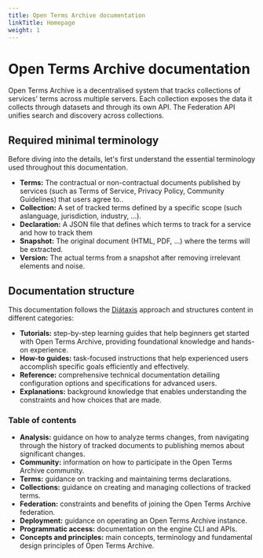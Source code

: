 ```yaml
---
title: Open Terms Archive documentation
linkTitle: Homepage
weight: 1
---
```


# Open Terms Archive documentation

Open Terms Archive is a decentralised system that tracks collections of services' terms across multiple servers. Each collection exposes the data it collects through datasets and through its own API. The Federation API unifies search and discovery across collections.

## Required minimal terminology

Before diving into the details, let's first understand the essential terminology used throughout this documentation.

- **Terms:** The contractual or non-contractual documents published by services (such as Terms of Service, Privacy Policy, Community Guidelines) that users agree to..
- **Collection:** A set of tracked terms defined by a specific scope (such aslanguage, jurisdiction, industry, …).
- **Declaration:** A JSON file that defines which terms to track for a service and how to track them
- **Snapshot:** The original document (HTML, PDF, …) where the terms will be extracted.
- **Version:** The actual terms from a snapshot after removing irrelevant elements and noise.

## Documentation structure

This documentation follows the [Diátaxis](https://diataxis.fr) approach and structures content in different categories:

- **Tutorials:** step-by-step learning guides that help beginners get started with Open Terms Archive, providing foundational knowledge and hands-on experience.
- **How-to guides:** task-focused instructions that help experienced users accomplish specific goals efficiently and effectively.
- **Reference:** comprehensive technical documentation detailing configuration options and specifications for advanced users.
- **Explanations:** background knowledge that enables understanding the constraints and how choices that are made.

### Table of contents

- **Analysis:** guidance on how to analyze terms changes, from navigating through the history of tracked documents to publishing memos about significant changes.
- **Community:** information on how to participate in the Open Terms Archive community.
- **Terms:** guidance on tracking and maintaining terms declarations.
- **Collections:** guidance on creating and managing collections of tracked terms.
- **Federation:** constraints and benefits of joining the Open Terms Archive federation.
- **Deployment:** guidance on operating an Open Terms Archive instance.
- **Programmatic access:** documentation on the engine CLI and APIs.
- **Concepts and principles:** main concepts, terminology and fundamental design principles of Open Terms Archive.
